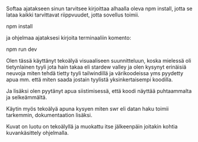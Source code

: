 Softaa ajatakseen sinun tarvitsee kirjoittaa alhaalla oleva npm install, jotta se lataa
kaikki tarvittavat riippvuudet, jotta sovellus toimii.

npm install


ja ohjelmaa ajataksesi kirjoita terminaaliin komento:

npm run dev

Olen tässä käyttänyt tekoälyä visuaaliseen suunnitteluun, koska mielessä oli tietynlainen
tyyli jota hain takaa eli stardew valley ja olen kysynyt erinäisiä neuvoja miten tehdä tietty tyyli tailwindillä ja
värikoodeissa yms pyydetty apua mm. että miten saada jostain tyylistä yksinkertaisempi koodilla.

Ja lisäksi olen pyytänyt apua siistimisessä, että koodi näyttää puhtaammalta ja selkeämmältä.

Käytin myös tekoälyä apuna kysyen miten swr eli datan haku toimii tarkemmin, dokumentaation lisäksi.

Kuvat on luotu on tekoälyllä ja muokattu itse jälkeenpäin joitakin kohtia kuvankäsittely ohjelmalla.